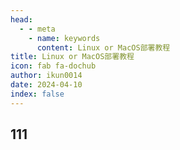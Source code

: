 ```yaml
---
head:
  - - meta
    - name: keywords
      content: Linux or MacOS部署教程
title: Linux or MacOS部署教程
icon: fab fa-dochub
author: ikun0014
date: 2024-04-10
index: false
---
```


## 111